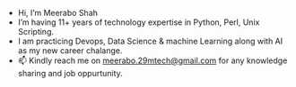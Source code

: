 - Hi, I’m Meerabo Shah
- I’m having 11+ years of technology expertise in Python, Perl, Unix Scripting.
- I am practicing Devops, Data Science & machine Learning along with AI as my new career chalange.     
- 📫 Kindly reach me on meerabo.29mtech@gmail.com for any knowledge sharing and job oppurtunity.

<!---
mdshah29/mdshah29 is a ✨ special ✨ repository because its `README.md` (this file) appears on your GitHub profile.
You can click the Preview link to take a look at your changes.
--->
